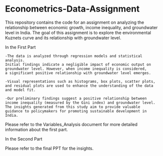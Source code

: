 # Econometrics-Data-Assignment


This repository contains the code for an assignment on analyzing the relationship between economic growth, income inequality, and groundwater level in India. The goal of this assignment is to explore the environmental Kuznets curve and its relationship with groundwater level.

In the First Part 

    -The data is analyzed through regression models and statistical analysis. 
    Initial findings indicate a negligible impact of economic output on groundwater level. However, when income inequality is considered, 
    a significant positive relationship with groundwater level emerges.

    -Visual representations such as histograms, box plots, scatter plots, and residual plots are used to enhance the understanding of the data and model fit.

    -Our preliminary findings suggest a positive relationship between income inequality (measured by the Gini index) and groundwater level. 
    The insights generated from this study aim to provide valuable guidance to policymakers for promoting sustainable development in India.

Please refer to the Variables_Analysis document for more detailed information about the first part.

In the Second Part

Please refer to the final PPT for the insights.
